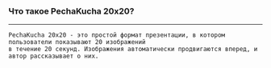 ### Что такое PechaKucha 20x20?
* * *
    PechaKucha 20x20 - это простой формат презентации, в котором пользователи показывают 20 изображений
    в течение 20 секунд. Изображения автоматически продвигаются вперед, и автор рассказывает о них.

